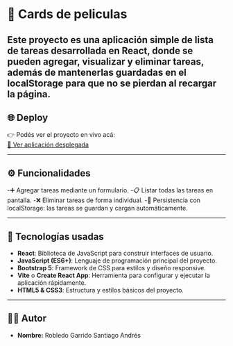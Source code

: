 # 📝 Cards de peliculas

Este proyecto es una aplicación simple de lista de tareas desarrollada en React, donde se pueden agregar, visualizar y eliminar tareas, además de mantenerlas guardadas en el localStorage para que no se pierdan al recargar la página.
---

## 🌐 Deploy

👉 Podés ver el proyecto en vivo acá:  
[🔗 Ver aplicación desplegada](https://moviecardsr.netlify.app/)

---

## ⚙️ Funcionalidades

-➕ Agregar tareas mediante un formulario.
-📋 Listar todas las tareas en pantalla.
-❌ Eliminar tareas de forma individual.
-💾 Persistencia con localStorage: las tareas se guardan y cargan automáticamente.

---

## 🧪 Tecnologías usadas

- **React**: Biblioteca de JavaScript para construir interfaces de usuario.  
- **JavaScript (ES6+)**: Lenguaje de programación principal del proyecto.  
- **Bootstrap 5**: Framework de CSS para estilos y diseño responsive.  
- **Vite** o **Create React App**: Herramienta para configurar y ejecutar la aplicación rápidamente.  
- **HTML5 & CSS3**: Estructura y estilos básicos del proyecto.  

---

## 👨‍💻 Autor

- **Nombre:** Robledo Garrido Santiago Andrés
    
